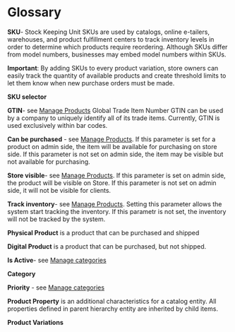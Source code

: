 # Glossary

**SKU**- Stock Keeping Unit
SKUs are used by catalogs, online e-tailers, warehouses, and product fulfillment centers to track inventory levels in order to determine which products require reordering. Although SKUs differ from model numbers, businesses may embed model numbers within SKUs.

**Important**: By adding SKUs to every product variation, store owners can easily track the quantity of available products and create threshold limits to let them know when new purchase orders must be made.

**SKU selector**

**GTIN**- see [Manage Products](/docs/manage-physical-products.md) Global Trade Item Number
GTIN can be used by a company to uniquely identify all of its trade items.  Currently, GTIN is used exclusively within bar codes.

**Can be purchased** - see [Manage Products](/docs/manage-physical-products.md). If this parameter is set for a product on admin side, the item will be available for purchasing on store side. If this parameter is not set on admin side, the item may be visible but not available for purchasing.

**Store visible**- see [Manage Products](/docs/manage-physical-products.md). If this parameter is set on admin side, the product will be visible on Store. If this parameter is not set on admin side, it will not be visible for clients.

**Track inventory**- see [Manage Products](/docs/manage-physical-products.md). Setting this parameter allows the system start tracking the inventory. If this parametr is not set, the inventory will not be tracked by the system.

**Physical Product** is a product that can be purchased and shipped

**Digital Product** is a product that can be purchased, but not shipped.

**Is Active**- see [Manage categories](/docs/manage-categories.md)

**Category**

**Priority** - see [Manage categories](/docs/manage-categories.md)

**Product Property** is an additional characteristics for a catalog entity. All properties defined in parent hierarchy entity are inherited by child items.

**Product Variations** 

